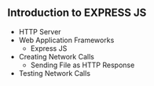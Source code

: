 ## Introduction to EXPRESS JS

- HTTP Server
- Web Application Frameworks
    - Express JS
- Creating Network Calls
    - Sending File as HTTP Response
- Testing Network Calls